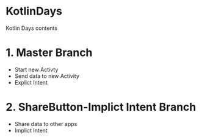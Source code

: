 # KotlinDays
Kotlin Days contents

# 1. Master Branch
* Start new Activty
* Send data to new Activity
* Explict Intent

# 2. ShareButton-Implict Intent Branch
* Share data to other apps
* Implict Intent
